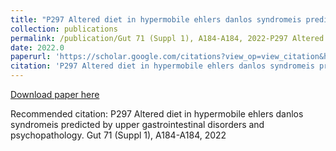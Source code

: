 ```yaml
---
title: "P297 Altered diet in hypermobile ehlers danlos syndromeis predicted by upper gastrointestinal disorders and psychopathology"
collection: publications
permalink: /publication/Gut 71 (Suppl 1), A184-A184, 2022-P297 Altered diet in hypermobile ehlers danlos syndromeis predicted by upper gastrointestinal disorders and psychopathology
date: 2022.0
paperurl: 'https://scholar.google.com/citations?view_op=view_citation&hl=en&user=CVvowJAAAAAJ&pagesize=100&citation_for_view=CVvowJAAAAAJ:bEWYMUwI8FkC'
citation: 'P297 Altered diet in hypermobile ehlers danlos syndromeis predicted by upper gastrointestinal disorders and psychopathology. Gut 71 (Suppl 1), A184-A184, 2022'
---
```

[Download paper here](https://scholar.google.com/citations?view_op=view_citation&hl=en&user=CVvowJAAAAAJ&pagesize=100&citation_for_view=CVvowJAAAAAJ:bEWYMUwI8FkC)

Recommended citation: P297 Altered diet in hypermobile ehlers danlos syndromeis predicted by upper gastrointestinal disorders and psychopathology. Gut 71 (Suppl 1), A184-A184, 2022